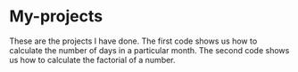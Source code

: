 # My-projects
These are the projects I have done.
The first code shows us how to calculate the number of days in a particular month.
The second code shows us how to calculate the factorial of a number.
